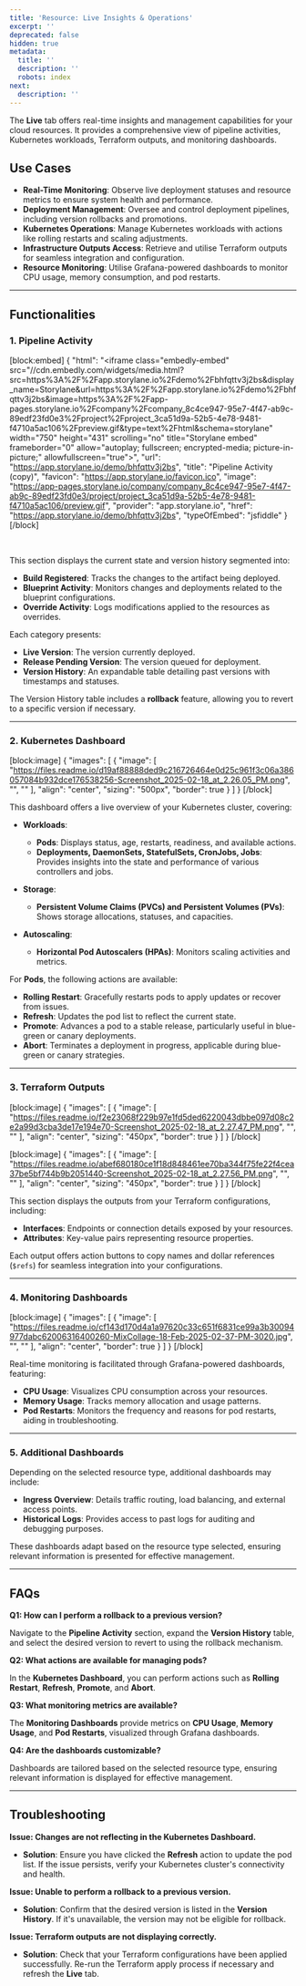 ```yaml
---
title: 'Resource: Live Insights & Operations'
excerpt: ''
deprecated: false
hidden: true
metadata:
  title: ''
  description: ''
  robots: index
next:
  description: ''
---
```

The **Live** tab offers real-time insights and management capabilities for your cloud resources. It provides a comprehensive view of pipeline activities, Kubernetes workloads, Terraform outputs, and monitoring dashboards.

## Use Cases

- **Real-Time Monitoring**: Observe live deployment statuses and resource metrics to ensure system health and performance.
- **Deployment Management**: Oversee and control deployment pipelines, including version rollbacks and promotions.
- **Kubernetes Operations**: Manage Kubernetes workloads with actions like rolling restarts and scaling adjustments.
- **Infrastructure Outputs Access**: Retrieve and utilise Terraform outputs for seamless integration and configuration.
- **Resource Monitoring**: Utilise Grafana-powered dashboards to monitor CPU usage, memory consumption, and pod restarts.

***

## Functionalities

### 1. Pipeline Activity

[block:embed]
{
  "html": "<iframe class=\"embedly-embed\" src=\"//cdn.embedly.com/widgets/media.html?src=https%3A%2F%2Fapp.storylane.io%2Fdemo%2Fbhfqttv3j2bs&display_name=Storylane&url=https%3A%2F%2Fapp.storylane.io%2Fdemo%2Fbhfqttv3j2bs&image=https%3A%2F%2Fapp-pages.storylane.io%2Fcompany%2Fcompany_8c4ce947-95e7-4f47-ab9c-89edf23fd0e3%2Fproject%2Fproject_3ca51d9a-52b5-4e78-9481-f4710a5ac106%2Fpreview.gif&type=text%2Fhtml&schema=storylane\" width=\"750\" height=\"431\" scrolling=\"no\" title=\"Storylane embed\" frameborder=\"0\" allow=\"autoplay; fullscreen; encrypted-media; picture-in-picture;\" allowfullscreen=\"true\"></iframe>",
  "url": "https://app.storylane.io/demo/bhfqttv3j2bs",
  "title": "Pipeline Activity (copy)",
  "favicon": "https://app.storylane.io/favicon.ico",
  "image": "https://app-pages.storylane.io/company/company_8c4ce947-95e7-4f47-ab9c-89edf23fd0e3/project/project_3ca51d9a-52b5-4e78-9481-f4710a5ac106/preview.gif",
  "provider": "app.storylane.io",
  "href": "https://app.storylane.io/demo/bhfqttv3j2bs",
  "typeOfEmbed": "jsfiddle"
}
[/block]


<br />

This section displays the current state and version history segmented into:

- **Build Registered**: Tracks the changes to the artifact being deployed.
- **Blueprint Activity**: Monitors changes and deployments related to the blueprint configurations.
- **Override Activity**: Logs modifications applied to the resources as overrides.

Each category presents:

- **Live Version**: The version currently deployed.
- **Release Pending Version**: The version queued for deployment.
- **Version History**: An expandable table detailing past versions with timestamps and statuses.

The Version History table includes a **rollback** feature, allowing you to revert to a specific version if necessary.

***

### 2. Kubernetes Dashboard

[block:image]
{
  "images": [
    {
      "image": [
        "https://files.readme.io/d19af88888ded9c216726464e0d25c961f3c06a386057084b932dce176538256-Screenshot_2025-02-18_at_2.26.05_PM.png",
        "",
        ""
      ],
      "align": "center",
      "sizing": "500px",
      "border": true
    }
  ]
}
[/block]


This dashboard offers a live overview of your Kubernetes cluster, covering:

- **Workloads**:
  - **Pods**: Displays status, age, restarts, readiness, and available actions.
  - **Deployments, DaemonSets, StatefulSets, CronJobs, Jobs**: Provides insights into the state and performance of various controllers and jobs.

- **Storage**:
  - **Persistent Volume Claims (PVCs) and Persistent Volumes (PVs)**: Shows storage allocations, statuses, and capacities.

- **Autoscaling**:
  - **Horizontal Pod Autoscalers (HPAs)**: Monitors scaling activities and metrics.

For **Pods**, the following actions are available:

- **Rolling Restart**: Gracefully restarts pods to apply updates or recover from issues.
- **Refresh**: Updates the pod list to reflect the current state.
- **Promote**: Advances a pod to a stable release, particularly useful in blue-green or canary deployments.
- **Abort**: Terminates a deployment in progress, applicable during blue-green or canary strategies.

***

### 3. Terraform Outputs

[block:image]
{
  "images": [
    {
      "image": [
        "https://files.readme.io/f2e23068f229b97e1fd5ded6220043dbbe097d08c2e2a99d3cba3de17e194e70-Screenshot_2025-02-18_at_2.27.47_PM.png",
        "",
        ""
      ],
      "align": "center",
      "sizing": "450px",
      "border": true
    }
  ]
}
[/block]


[block:image]
{
  "images": [
    {
      "image": [
        "https://files.readme.io/abef680180ce1f18d848461ee70ba344f75fe22f4cea37be5bf744b9b2051440-Screenshot_2025-02-18_at_2.27.56_PM.png",
        "",
        ""
      ],
      "align": "center",
      "sizing": "450px",
      "border": true
    }
  ]
}
[/block]


This section displays the outputs from your Terraform configurations, including:

- **Interfaces**: Endpoints or connection details exposed by your resources.
- **Attributes**: Key-value pairs representing resource properties.

Each output offers action buttons to copy names and dollar references (`$refs`) for seamless integration into your configurations.

***

### 4. Monitoring Dashboards

[block:image]
{
  "images": [
    {
      "image": [
        "https://files.readme.io/cf143d170d4a1a97620c33c651f6831ce99a3b30094977dabc62006316400260-MixCollage-18-Feb-2025-02-37-PM-3020.jpg",
        "",
        ""
      ],
      "align": "center",
      "border": true
    }
  ]
}
[/block]


Real-time monitoring is facilitated through Grafana-powered dashboards, featuring:

- **CPU Usage**: Visualizes CPU consumption across your resources.
- **Memory Usage**: Tracks memory allocation and usage patterns.
- **Pod Restarts**: Monitors the frequency and reasons for pod restarts, aiding in troubleshooting.

***

### 5. Additional Dashboards

Depending on the selected resource type, additional dashboards may include:

- **Ingress Overview**: Details traffic routing, load balancing, and external access points.
- **Historical Logs**: Provides access to past logs for auditing and debugging purposes.

These dashboards adapt based on the resource type selected, ensuring relevant information is presented for effective management.

***

## FAQs

**Q1: How can I perform a rollback to a previous version?**

Navigate to the **Pipeline Activity** section, expand the **Version History** table, and select the desired version to revert to using the rollback mechanism.

**Q2: What actions are available for managing pods?**

In the **Kubernetes Dashboard**, you can perform actions such as **Rolling Restart**, **Refresh**, **Promote**, and **Abort**.

**Q3: What monitoring metrics are available?**

The **Monitoring Dashboards** provide metrics on **CPU Usage**, **Memory Usage**, and **Pod Restarts**, visualized through Grafana dashboards.

**Q4: Are the dashboards customizable?**

Dashboards are tailored based on the selected resource type, ensuring relevant information is displayed for effective management.

***

## Troubleshooting

**Issue: Changes are not reflecting in the Kubernetes Dashboard.**

- **Solution**: Ensure you have clicked the **Refresh** action to update the pod list. If the issue persists, verify your Kubernetes cluster's connectivity and health.

**Issue: Unable to perform a rollback to a previous version.**

- **Solution**: Confirm that the desired version is listed in the **Version History**. If it's unavailable, the version may not be eligible for rollback.

**Issue: Terraform outputs are not displaying correctly.**

- **Solution**: Check that your Terraform configurations have been applied successfully. Re-run the Terraform apply process if necessary and refresh the **Live** tab.